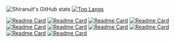 ![Shiranuit's GitHub stats](https://github-readme-stats.vercel.app/api?username=Shiranuit&count_private=true&show_icons=true&theme=algolia&include_all_commits=true)
[![Top Langs](https://github-readme-stats.vercel.app/api/top-langs/?username=Shiranuit&layout=compact&langs_count=8)](https://github.com/Shiranuit/)

[![Readme Card](https://github-readme-stats.vercel.app/api/pin/?username=kuzzleio&repo=kuzzle)](https://github.com/kuzzleio/kuzzle)
[![Readme Card](https://github-readme-stats.vercel.app/api/pin/?username=LycaniteGroup&repo=Lycanite)](https://github.com/LycaniteGroup/Lycanite)
[![Readme Card](https://github-readme-stats.vercel.app/api/pin/?username=kuzzleio&repo=sdk-javascript)](https://github.com/kuzzleio/sdk-javascript)
[![Readme Card](https://github-readme-stats.vercel.app/api/pin/?username=kuzzleio&repo=sdk-jvm)](https://github.com/kuzzleio/sdk-jvm)
[![Readme Card](https://github-readme-stats.vercel.app/api/pin/?username=kuzzleio&repo=sdk-dart)](https://github.com/kuzzleio/sdk-dart)
[![Readme Card](https://github-readme-stats.vercel.app/api/pin/?username=Shiranuit&repo=ECS)](https://github.com/Shiranuit/ECS)
[![Readme Card](https://github-readme-stats.vercel.app/api/pin/?username=Shiranuit&repo=ByteBuffer)](https://github.com/Shiranuit/ByteBuffer)
[![Readme Card](https://github-readme-stats.vercel.app/api/pin/?username=Shiranuit&repo=RType)](https://github.com/Shiranuit/RType)
[![Readme Card](https://github-readme-stats.vercel.app/api/pin/?username=Shiranuit&repo=VoxelEngine-0)](https://github.com/Shiranuit/VoxelEngine-0)
[![Readme Card](https://github-readme-stats.vercel.app/api/pin/?username=Shiranuit&repo=LuaGS)](https://github.com/Shiranuit/LuaGS)
